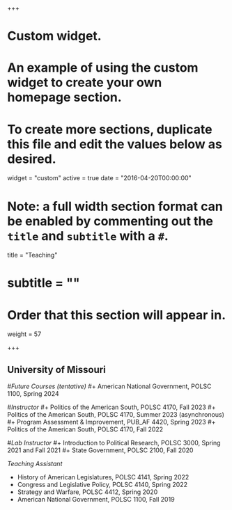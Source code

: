 +++
# Custom widget.
# An example of using the custom widget to create your own homepage section.
# To create more sections, duplicate this file and edit the values below as desired.
widget = "custom"
active = true
date = "2016-04-20T00:00:00"

# Note: a full width section format can be enabled by commenting out the `title` and `subtitle` with a `#`.
title = "Teaching"
# subtitle = ""


# Order that this section will appear in.
weight = 57


+++
<h2>University of Missouri</h2>

#_Future Courses (tentative)_
#+ American National Government, POLSC 1100, Spring 2024

#_Instructor_
#+ Politics of the American South, POLSC 4170, Fall 2023
#+ Politics of the American South, POLSC 4170, Summer 2023 (asynchronous)
#+ Program Assessment & Improvement, PUB_AF 4420, Spring 2023
#+ Politics of the American South, POLSC 4170, Fall 2022

#_Lab Instructor_
#+ Introduction to Political Research, POLSC 3000, Spring 2021 and Fall 2021
#+ State Government, POLSC 2100, Fall 2020

_Teaching Assistant_
+ History of American Legislatures, POLSC 4141, Spring 2022
+ Congress and Legislative Policy, POLSC 4140, Spring 2022
+ Strategy and Warfare, POLSC 4412, Spring 2020
+ American National Government, POLSC 1100, Fall 2019
